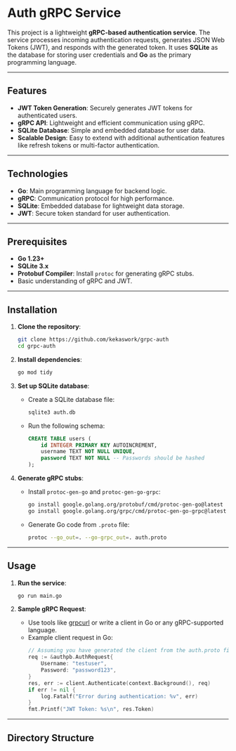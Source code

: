 # Auth gRPC Service

This project is a lightweight **gRPC-based authentication service**. The service processes incoming authentication requests, generates JSON Web Tokens (JWT), and responds with the generated token. It uses **SQLite** as the database for storing user credentials and **Go** as the primary programming language.

---

## Features

- **JWT Token Generation**: Securely generates JWT tokens for authenticated users.
- **gRPC API**: Lightweight and efficient communication using gRPC.
- **SQLite Database**: Simple and embedded database for user data.
- **Scalable Design**: Easy to extend with additional authentication features like refresh tokens or multi-factor authentication.

---

## Technologies

- **Go**: Main programming language for backend logic.
- **gRPC**: Communication protocol for high performance.
- **SQLite**: Embedded database for lightweight data storage.
- **JWT**: Secure token standard for user authentication.

---

## Prerequisites

- **Go 1.23+**
- **SQLite 3.x**
- **Protobuf Compiler**: Install `protoc` for generating gRPC stubs.
- Basic understanding of gRPC and JWT.

---

## Installation

1. **Clone the repository**:
    ```bash
    git clone https://github.com/kekaswork/grpc-auth
    cd grpc-auth
    ```

2. **Install dependencies**:
    ```bash
    go mod tidy
    ```

3. **Set up SQLite database**:
    - Create a SQLite database file:
      ```bash
      sqlite3 auth.db
      ```
    - Run the following schema:
      ```sql
      CREATE TABLE users (
          id INTEGER PRIMARY KEY AUTOINCREMENT,
          username TEXT NOT NULL UNIQUE,
          password TEXT NOT NULL -- Passwords should be hashed
      );
      ```

4. **Generate gRPC stubs**:
    - Install `protoc-gen-go` and `protoc-gen-go-grpc`:
      ```bash
      go install google.golang.org/protobuf/cmd/protoc-gen-go@latest
      go install google.golang.org/grpc/cmd/protoc-gen-go-grpc@latest
      ```
    - Generate Go code from `.proto` file:
      ```bash
      protoc --go_out=. --go-grpc_out=. auth.proto
      ```

---

## Usage

1. **Run the service**:
    ```bash
    go run main.go
    ```

2. **Sample gRPC Request**:
    - Use tools like [grpcurl](https://github.com/fullstorydev/grpcurl) or write a client in Go or any gRPC-supported language.
    - Example client request in Go:
      ```go
      // Assuming you have generated the client from the auth.proto file
      req := &authpb.AuthRequest{
          Username: "testuser",
          Password: "password123",
      }
      res, err := client.Authenticate(context.Background(), req)
      if err != nil {
          log.Fatalf("Error during authentication: %v", err)
      }
      fmt.Printf("JWT Token: %s\n", res.Token)
      ```

---

## Directory Structure